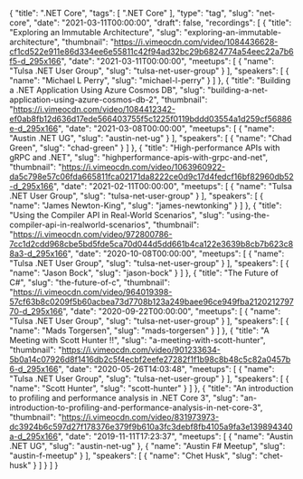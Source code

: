 {
  "title": ".NET Core",
  "tags": [
    ".NET Core"
  ],
  "type": "tag",
  "slug": "net-core",
  "date": "2021-03-11T00:00:00",
  "draft": false,
  "recordings": [
    {
      "title": "Exploring an Immutable Architecture",
      "slug": "exploring-an-immutable-architecture",
      "thumbnail": "https://i.vimeocdn.com/video/1084436628-cf1cd522e911e86d334ee6e55811c42f94ad32bc29b6824774a54eec22a7b6f5-d_295x166",
      "date": "2021-03-11T00:00:00",
      "meetups": [
        {
          "name": "Tulsa .NET User Group",
          "slug": "tulsa-net-user-group"
        }
      ],
      "speakers": [
        {
          "name": "Michael L Perry",
          "slug": "michael-l-perry"
        }
      ]
    },
    {
      "title": "Building a .NET Application Using Azure Cosmos DB",
      "slug": "building-a-net-application-using-azure-cosmos-db-2",
      "thumbnail": "https://i.vimeocdn.com/video/1084412342-ef0ab8fb12d636d17ede566403755f5c1225f0119bddd03554a1d259cf56886e-d_295x166",
      "date": "2021-03-08T00:00:00",
      "meetups": [
        {
          "name": "Austin .NET UG",
          "slug": "austin-net-ug"
        }
      ],
      "speakers": [
        {
          "name": "Chad Green",
          "slug": "chad-green"
        }
      ]
    },
    {
      "title": "High-performance APIs with gRPC and .NET",
      "slug": "highperformance-apis-with-grpc-and-net",
      "thumbnail": "https://i.vimeocdn.com/video/1063960922-da5c798e57c06fda665811fca02171da8222ce0d9c17d4fedcf16bf82960db52-d_295x166",
      "date": "2021-02-11T00:00:00",
      "meetups": [
        {
          "name": "Tulsa .NET User Group",
          "slug": "tulsa-net-user-group"
        }
      ],
      "speakers": [
        {
          "name": "James Newton-King",
          "slug": "james-newtonking"
        }
      ]
    },
    {
      "title": "Using the Compiler API in Real-World Scenarios",
      "slug": "using-the-compiler-api-in-realworld-scenarios",
      "thumbnail": "https://i.vimeocdn.com/video/972800786-7cc1d2cdd968cbe5bd5fde5ca70d044d5dd661b4ca122e3639b8cb7b623c88a3-d_295x166",
      "date": "2020-10-08T00:00:00",
      "meetups": [
        {
          "name": "Tulsa .NET User Group",
          "slug": "tulsa-net-user-group"
        }
      ],
      "speakers": [
        {
          "name": "Jason Bock",
          "slug": "jason-bock"
        }
      ]
    },
    {
      "title": "The Future of C#",
      "slug": "the-future-of-c",
      "thumbnail": "https://i.vimeocdn.com/video/964019398-57cf63b8c0209f5b60acbea73d7708b123a249baee96ce949fba212021279770-d_295x166",
      "date": "2020-09-22T00:00:00",
      "meetups": [
        {
          "name": "Tulsa .NET User Group",
          "slug": "tulsa-net-user-group"
        }
      ],
      "speakers": [
        {
          "name": "Mads Torgersen",
          "slug": "mads-torgersen"
        }
      ]
    },
    {
      "title": "A Meeting with Scott Hunter !!",
      "slug": "a-meeting-with-scott-hunter",
      "thumbnail": "https://i.vimeocdn.com/video/901233634-5b0a14c07926d8f1416db2c5f4ecbf2eefe27282f1f1b98c8b48c5c82a0457b6-d_295x166",
      "date": "2020-05-26T14:03:48",
      "meetups": [
        {
          "name": "Tulsa .NET User Group",
          "slug": "tulsa-net-user-group"
        }
      ],
      "speakers": [
        {
          "name": "Scott Hunter",
          "slug": "scott-hunter"
        }
      ]
    },
    {
      "title": "An introduction to profiling and performance analysis in .NET Core 3",
      "slug": "an-introduction-to-profiling-and-performance-analysis-in-net-core-3",
      "thumbnail": "https://i.vimeocdn.com/video/831973973-dc3924b6c597d27f178376e379f9b610a3fc3debf8fb4105a9fa3e139894340a-d_295x166",
      "date": "2019-11-11T17:23:37",
      "meetups": [
        {
          "name": "Austin .NET UG",
          "slug": "austin-net-ug"
        },
        {
          "name": "Austin F# Meetup",
          "slug": "austin-f-meetup"
        }
      ],
      "speakers": [
        {
          "name": "Chet Husk",
          "slug": "chet-husk"
        }
      ]
    }
  ]
}